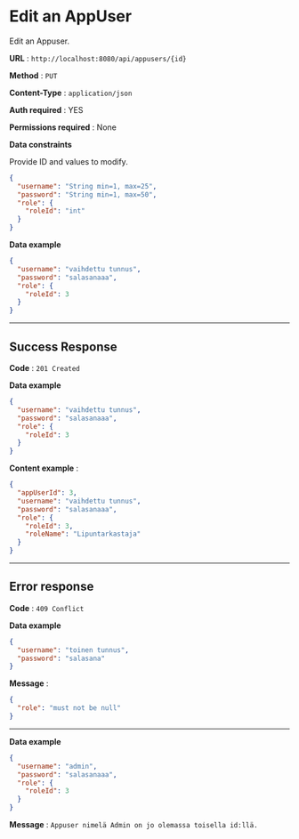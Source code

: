 # Edit an AppUser

Edit an Appuser.

**URL** : `http://localhost:8080/api/appusers/{id}`

**Method** : `PUT`

**Content-Type** : `application/json`

**Auth required** : YES

**Permissions required** : None

**Data constraints**

Provide ID and values to modify.

```json
{
  "username": "String min=1, max=25",
  "password": "String min=1, max=50",
  "role": {
    "roleId": "int"
  }
}
```

**Data example**

```json
{
  "username": "vaihdettu tunnus",
  "password": "salasanaaa",
  "role": {
    "roleId": 3
  }
}
```

---

## Success Response

**Code** : `201 Created`

**Data example**

```json
{
  "username": "vaihdettu tunnus",
  "password": "salasanaaa",
  "role": {
    "roleId": 3
  }
}
```

**Content example** :

```json
{
  "appUserId": 3,
  "username": "vaihdettu tunnus",
  "password": "salasanaaa",
  "role": {
    "roleId": 3,
    "roleName": "Lipuntarkastaja"
  }
}
```

---

## Error response

**Code** : `409 Conflict`

**Data example**

```json
{
  "username": "toinen tunnus",
  "password": "salasana"
}
```

**Message** :

```json
{
  "role": "must not be null"
}
```

---

**Data example**

```json
{
  "username": "admin",
  "password": "salasanaaa",
  "role": {
    "roleId": 3
  }
}
```

**Message** : `Appuser nimelä Admin on jo olemassa toisella id:llä.`
